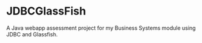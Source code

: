 # JDBCGlassFish
A Java webapp assessment project for my Business Systems module using JDBC and Glassfish.
